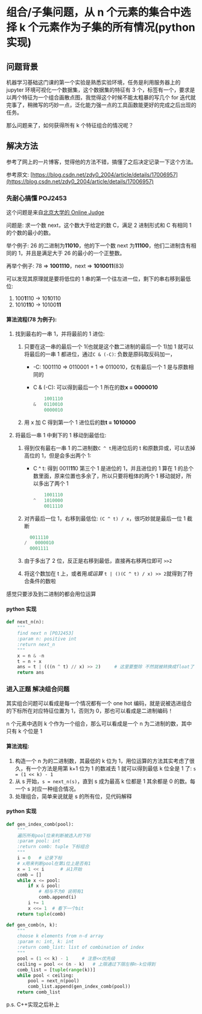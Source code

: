 # 组合/子集问题，从 n 个元素的集合中选择 k 个元素作为子集的所有情况(python 实现)

## 问题背景

机器学习基础这门课的第一个实验是熟悉实验环境，任务是利用服务器上的 jupyter 环境可视化一个数据集，这个数据集的特征有 3 个，标签有一个，要求是以两个特征为一个组合画散点图，我觉得这个时候不能太粗暴的写几个 for 迭代就完事了，稍微写的巧妙一点，泛化能力强一点的工具函数能更好的完成之后出现的任务。

那么问题来了，如何获得所有 k 个特征组合的情况呢？

## 解决方法

参考了网上的一片博客，觉得他的方法不错，搞懂了之后决定记录一下这个方法。

参考原文: [https://blog.csdn.net/zdy0_2004/article/details/17006957](https://blog.csdn.net/zdy0_2004/article/details/17006957)

### 先耐心搞懂 POJ2453

这个问题是来自[北京大学的 Online Judge](http://poj.org/problem?id=2453)

问题是: 求一个数 next，这个数大于给定的数 C，满足 2 进制形式和 C 有相同 1 的个数的最小的数。

举个例子: 26 的二进制为**11010**，他的下一个数 next 为**11100**，他们二进制含有相同的 1，并且是满足大于 26 的最小的一个正整数。

再举个例子: 78 => **1001110**，next => **1010011**(83)

可以发现其原理就是要将低位的 1 串的第一个往左进一位，剩下的串右移到最低位:

1. 100**1**110 -> 10**1**0110
2. 1010**11**0 -> 10100**11**

#### 算法流程(78 为例子):

1. 找到最右的一串 1，并将最前的 1 进位:

   1. 只要在这一串的最后一个 1(也就是这个数二进制的最后一个 1)加 1 就可以将最后的一串 1 都进位，通过`C & (-C)`: 负数是原码取反码加一，

      - -C: 1001110 => 0110001 + 1 => 0110010，仅有最后一个 1 是与原数相同的

      - C & (-C): 可以得到最后一个 1 所在的数**x = 0000010**

        ```c
        	1001110
        &   0110010
        	0000010
        ```

   2. 用 x 加 C 得到第一个 1 进位后的数**t = 1010000**

2. 将最后一串 1 中剩下的 1 移动到最低位:

   1. 得到仅有最右一串 1 的二进制数`C ^ t`用进位后的 t 和原数异或，可以去掉高位的 1，但是会多出两个 1:

      - C ^ t: 得到 0011**11**0 第三个 1 是进位的 1，并且进位的 1 算在 1 的总个数里面，原来位置也多余了，所以只要将粗体的两个 1 移动就好，所以多出了两个 1

        ```c
        	1001110
        ^   1010000
        	0011110
        ```

   2. 对齐最后一位 1，右移到最低位: `(C ^ t) / x`，很巧妙就是最后一位 1 截断

      ```c
      	0011110
      /   0000010
      	0001111
      ```

   3. 由于多出了 2 位，反正是右移到最低，直接再右移两位即可 `>>2`

   4. 将这个数加在 t 上，或者用*或运算* `t | ()(C ^ t) / x) >> 2`就得到了符合条件的数啦

感觉只要涉及到二进制的都会用位运算

#### python 实现

```python
def next_n(n):
    """
    find next n [POJ2453]
    :param n: positive int
    :return next_n
    """
    x = n & -n
    t = n + x
    ans = t | (((n ^ t) // x) >> 2)     # 这里要整除 不然就被转换成float了
    return ans
```

### 进入正题 解决组合问题

其实组合问题可以看成是每一个情况都有一个 one hot 编码，就是说被选进组合的下标所在对应特征位置为 1，否则为 0，那也可以看成是二进制编码！

n 个元素中选则 k 个作为一个组合，那么可以看成是一个 n 为二进制的数，其中只有 k 个位是 1

#### 算法流程:

1. 构造一个 n 为的二进制数，其最低的 k 位为 1，用位运算的方法其实考虑了很久，有一个方法是用第 k+1 位为 1 的数减去 1 就可以得到最低 k 位全是 1 了: `s = (1 << k) - 1`
2. 从 s 开始，`s = next_n(s)`，直到 s 成为最高 k 位都是 1 其余都是 0 的数。每一个 s 对应一种组合情况。
3. 处理组合，简单来说就是 s 的所有位，见代码解释

#### python 实现

```python
def gen_index_comb(pool):
    """
    遍历所有pool位来判断被选入的下标
    :param pool: int
    :return comb: tuple 下标组合
    """
    i = 0	# 记录下标
    # x用来判断pool在第i位上是否有1
    x = 1 << i		# 从1开始
    comb = []
    while x <= pool:
        if x & pool:
            # 相与不为0 说明有1
            comb.append(i)
        i += 1
        x <<= 1  # 看下一个bit
    return tuple(comb)

def gen_comb(n, k):
    """
    choose k elements from n-d array
    :param n: int, k: int
    :return comb_list: list of combination of index
    """
    pool = (1 << k) - 1     # 注意<<优先级
    ceiling = pool << (n - k)	# 上限通过下限左移n-k位得到
    comb_list = [tuple(range(k))]
    while pool < ceiling:
        pool = next_n(pool)
        comb_list.append(gen_index_comb(pool))
    return comb_list

```

p.s. C++实现之后补上
